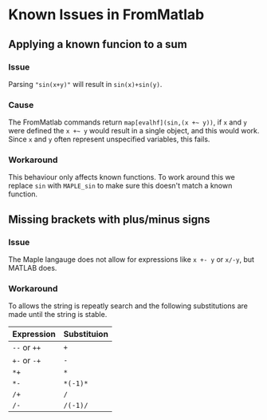 # Known Issues in FromMatlab

## Applying a known funcion to a sum

### Issue
Parsing `"sin(x+y)"` will result in `sin(x)+sin(y)`.

### Cause
The FromMatlab commands return `map[evalhf](sin,(x +~ y))`, if `x` and `y` were defined the `x +~ y` would result in a single object, and this would work. Since `x` and `y` often represent unspecified variables, this fails.

### Workaround
This behaviour only affects known functions. To work around this we replace `sin` with `MAPLE_sin` to make sure this doesn't match a known function.

## Missing brackets with plus/minus signs

### Issue
The Maple langauge does not allow for expressions like `x +- y` or `x/-y`, but MATLAB does.

### Workaround

To allows the string is repeatly search and the following substitutions are made until the string is stable.

| Expression    | Substituion  |
| ------------- |--------------|
| `--` or `++`  | `+`          |
| `+-` or `-+`  | `-`          |
| `*+`          | `*`          |
| `*-`          | `*(-1)*`     |
| `/+`          | `/`          |
| `/-`          | `/(-1)/`     |
